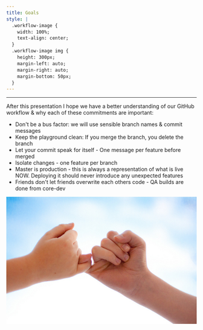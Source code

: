 ```yaml
---
title: Goals
style: |
  .workflow-image {
    width: 100%;
    text-align: center;
  }
  .workflow-image img {
    height: 300px;
    margin-left: auto;
    margin-right: auto;
    margin-bottom: 50px;
  }
---
```


---

After this presentation I hope we have a better understanding of our GitHub workflow & why each of these commitments are important:
- Don't be a bus factor: we will use sensible branch names & commit messages
- Keep the playground clean: If you merge the branch, you delete the branch
- Let your commit speak for itself - One message per feature before merged
- Isolate changes - one feature per branch
- Master is production - this is always a representation of what is live NOW.  Deploying it should never introduce any unexpected features
- Friends don't let friends overwrite each others code - QA builds are done from core-dev

<div class="workflow-image">
<img src="./pinky-promise.jpg" />
</div>
